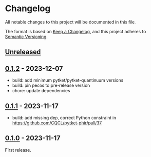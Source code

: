 # Changelog

All notable changes to this project will be documented in this file.

The format is based on [Keep a Changelog](https://keepachangelog.com/en/1.0.0/),
and this project adheres to [Semantic Versioning](https://semver.org/spec/v2.0.0.html).

## [Unreleased]

## [0.1.2] - 2023-12-07

- build: add minimum pytket/pytket-quantinuum versions
- build: pin pecos to pre-release version
- chore: update dependencies

## [0.1.1] - 2023-11-17

- build: add missing dep, correct Python constraint in https://github.com/CQCL/pytket-phir/pull/37

## [0.1.0] - 2023-11-17

First release.

[0.1.0]: https://github.com/CQCL/pytket-phir/commits/v0.1.0
[0.1.1]: https://github.com/CQCL/pytket-phir/compare/v0.1.0...v0.1.1
[0.1.2]: https://github.com/CQCL/pytket-phir/compare/v0.1.1...v0.1.2
[unreleased]: https://github.com/CQCL/pytket-phir/compare/v0.1.2...HEAD

<!-- markdownlint-configure-file {"MD024": {"siblings_only" : true}, "MD034": false} -->
